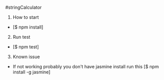 #stringCalculator

1) How to start
- [$ npm install]

2) Run test
- [$ npm test]

3) Known issue
- If not working probably you don't have jasmine install run this [$ npm install -g jasmine]
